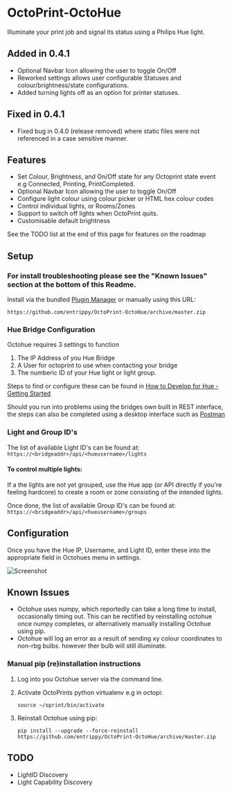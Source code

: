 # OctoPrint-OctoHue

Illuminate your print job and signal its status using a Philips Hue light.

## Added in 0.4.1
* Optional Navbar Icon allowing the user to toggle On/Off
* Reworked settings allows user configurable Statuses and colour/brightness/state configurations.
* Added turning lights off as an option for printer statuses.

## Fixed in 0.4.1
* Fixed bug in 0.4.0 (release removed) where static files were not referenced in a case sensitive manner.

## Features
* Set Colour, Brightness, and On/Off state for any Octoprint state event e.g Connected, Printing, PrintCompleted.
* Optional Navbar Icon allowing the user to toggle On/Off
* Configure light colour using colour picker or HTML hex colour codes
* Control individual lights, or Rooms/Zones
* Support to switch off lights when OctoPrint quits.
* Customisable default brightness

See the TODO list at the end of this page for features on the roadmap

## Setup

### For install troubleshooting please see the "Known Issues" section at the bottom of this Readme.

Install via the bundled [Plugin Manager](https://github.com/foosel/OctoPrint/wiki/Plugin:-Plugin-Manager)
or manually using this URL:

    https://github.com/entrippy/OctoPrint-OctoHue/archive/master.zip

### Hue Bridge Configuration

Octohue requires 3 settings to function
1. The IP Address of you Hue Bridge
2. A User for octoprint to use when contacting your bridge
3. The numberic ID of your Hue light or light group.

Steps to find or configure these can be found in [How to Develop for Hue - Getting Started](https://developers.meethue.com/develop/get-started-2/)

Should you run into problems using the bridges own built in REST interface, the steps can also be completed using a desktop interface such as [Postman](https://www.getpostman.com/)

### Light and Group ID's

The list of available Light ID's can be found at:
`https://<bridgeaddr>/api/<hueusername>/lights`

#### To control multiple lights:

If a the lights are not yet grouped, use the Hue app (or API directly if you're feeling hardcore) to create a room or zone consisting of the intended lights.

Once done, the list of available Group ID's can be found at:
`https://<bridgeaddr>/api/<hueusername>/groups`


## Configuration

Once you have the Hue IP, Username, and Light ID, enter these into the appropriate field in Octohues menu in settings.

![Screenshot](https://github.com/entrippy/OctoPrint-OctoHue/blob/master/Settings-Screenshot.png)

## Known Issues
* Octohue uses numpy, which reportedly can take a long time to install, occasionally timing out. This can be rectified by reinstalling octohue once numpy completes, or alternatively manually installing Octohue using pip.
* Octohue will log an error as a result of sending xy colour coordinates to non-rbg bulbs. however ther bulb will still illuminate.

### Manual pip (re)installation instructions
1. Log into you Octohue server via the command line.
2. Activate OctoPrints python virtualenv e.g in octopi:

    ```source ~/oprint/bin/activate```
3. Reinstall Octohue using pip:

    ```pip install --upgrade --force-reinstall https://github.com/entrippy/OctoPrint-OctoHue/archive/master.zip```

## TODO
* LightID Discovery
* Light Capability Discovery
